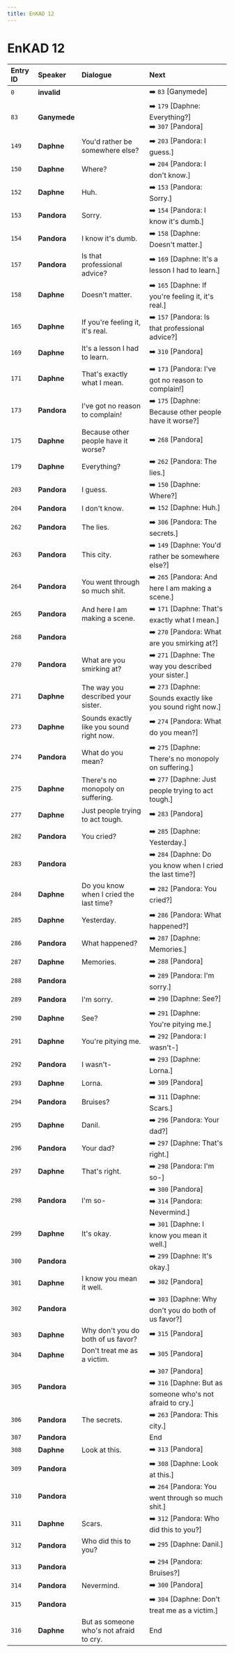 ```yaml
---
title: EnKAD 12
---
```


# EnKAD 12


| Entry ID | Speaker | Dialogue | Next |
| :------- | :------ | :------- | :------------ |
| `0` | **invalid** |  | ➡️ `83` \[Ganymede\] |
| `83` | **Ganymede** |  | ➡️ `179` \[Daphne: Everything?\]<br>➡️ `307` \[Pandora\] |
| `149` | **Daphne** | You'd rather be somewhere else? | ➡️ `203` \[Pandora: I guess\.\] |
| `150` | **Daphne** | Where? | ➡️ `204` \[Pandora: I don't know\.\] |
| `152` | **Daphne** | Huh\. | ➡️ `153` \[Pandora: Sorry\.\] |
| `153` | **Pandora** | Sorry\. | ➡️ `154` \[Pandora: I know it's dumb\.\] |
| `154` | **Pandora** | I know it's dumb\. | ➡️ `158` \[Daphne: Doesn't matter\.\] |
| `157` | **Pandora** | Is that professional advice? | ➡️ `169` \[Daphne: It's a lesson I had to learn\.\] |
| `158` | **Daphne** | Doesn't matter\. | ➡️ `165` \[Daphne: If you're feeling it, it's real\.\] |
| `165` | **Daphne** | If you're feeling it, it's real\. | ➡️ `157` \[Pandora: Is that professional advice?\] |
| `169` | **Daphne** | It's a lesson I had to learn\. | ➡️ `310` \[Pandora\] |
| `171` | **Daphne** | That's exactly what I mean\. | ➡️ `173` \[Pandora: I've got no reason to complain\!\] |
| `173` | **Pandora** | I've got no reason to complain\! | ➡️ `175` \[Daphne: Because other people have it worse?\] |
| `175` | **Daphne** | Because other people have it worse? | ➡️ `268` \[Pandora\] |
| `179` | **Daphne** | Everything? | ➡️ `262` \[Pandora: The lies\.\] |
| `203` | **Pandora** | I guess\. | ➡️ `150` \[Daphne: Where?\] |
| `204` | **Pandora** | I don't know\. | ➡️ `152` \[Daphne: Huh\.\] |
| `262` | **Pandora** | The lies\. | ➡️ `306` \[Pandora: The secrets\.\] |
| `263` | **Pandora** | This city\. | ➡️ `149` \[Daphne: You'd rather be somewhere else?\] |
| `264` | **Pandora** | You went through so much shit\. | ➡️ `265` \[Pandora: And here I am making a scene\.\] |
| `265` | **Pandora** | And here I am making a scene\. | ➡️ `171` \[Daphne: That's exactly what I mean\.\] |
| `268` | **Pandora** |  | ➡️ `270` \[Pandora: What are you smirking at?\] |
| `270` | **Pandora** | What are you smirking at? | ➡️ `271` \[Daphne: The way you described your sister\.\] |
| `271` | **Daphne** | The way you described your sister\. | ➡️ `273` \[Daphne: Sounds exactly like you sound right now\.\] |
| `273` | **Daphne** | Sounds exactly like you sound right now\. | ➡️ `274` \[Pandora: What do you mean?\] |
| `274` | **Pandora** | What do you mean? | ➡️ `275` \[Daphne: There's no monopoly on suffering\.\] |
| `275` | **Daphne** | There's no monopoly on suffering\. | ➡️ `277` \[Daphne: Just people trying to act tough\.\] |
| `277` | **Daphne** | Just people trying to act tough\. | ➡️ `283` \[Pandora\] |
| `282` | **Pandora** | You cried? | ➡️ `285` \[Daphne: Yesterday\.\] |
| `283` | **Pandora** |  | ➡️ `284` \[Daphne: Do you know when I cried the last time?\] |
| `284` | **Daphne** | Do you know when I cried the last time? | ➡️ `282` \[Pandora: You cried?\] |
| `285` | **Daphne** | Yesterday\. | ➡️ `286` \[Pandora: What happened?\] |
| `286` | **Pandora** | What happened? | ➡️ `287` \[Daphne: Memories\.\] |
| `287` | **Daphne** | Memories\. | ➡️ `288` \[Pandora\] |
| `288` | **Pandora** |  | ➡️ `289` \[Pandora: I'm sorry\.\] |
| `289` | **Pandora** | I'm sorry\. | ➡️ `290` \[Daphne: See?\] |
| `290` | **Daphne** | See? | ➡️ `291` \[Daphne: You're pitying me\.\] |
| `291` | **Daphne** | You're pitying me\. | ➡️ `292` \[Pandora: I wasn't\-\] |
| `292` | **Pandora** | I wasn't\- | ➡️ `293` \[Daphne: Lorna\.\] |
| `293` | **Daphne** | Lorna\. | ➡️ `309` \[Pandora\] |
| `294` | **Pandora** | Bruises? | ➡️ `311` \[Daphne: Scars\.\] |
| `295` | **Daphne** | Danil\. | ➡️ `296` \[Pandora: Your dad?\] |
| `296` | **Pandora** | Your dad? | ➡️ `297` \[Daphne: That's right\.\] |
| `297` | **Daphne** | That's right\. | ➡️ `298` \[Pandora: I'm so\-\] |
| `298` | **Pandora** | I'm so\- | ➡️ `300` \[Pandora\]<br>➡️ `314` \[Pandora: Nevermind\.\] |
| `299` | **Daphne** | It's okay\. | ➡️ `301` \[Daphne: I know you mean it well\.\] |
| `300` | **Pandora** |  | ➡️ `299` \[Daphne: It's okay\.\] |
| `301` | **Daphne** | I know you mean it well\. | ➡️ `302` \[Pandora\] |
| `302` | **Pandora** |  | ➡️ `303` \[Daphne: Why don't you do both of us favor?\] |
| `303` | **Daphne** | Why don't you do both of us favor? | ➡️ `315` \[Pandora\] |
| `304` | **Daphne** | Don't treat me as a victim\. | ➡️ `305` \[Pandora\] |
| `305` | **Pandora** |  | ➡️ `307` \[Pandora\]<br>➡️ `316` \[Daphne: But as someone who's not afraid to cry\.\] |
| `306` | **Pandora** | The secrets\. | ➡️ `263` \[Pandora: This city\.\] |
| `307` | **Pandora** |  | End |
| `308` | **Daphne** | Look at this\. | ➡️ `313` \[Pandora\] |
| `309` | **Pandora** |  | ➡️ `308` \[Daphne: Look at this\.\] |
| `310` | **Pandora** |  | ➡️ `264` \[Pandora: You went through so much shit\.\] |
| `311` | **Daphne** | Scars\. | ➡️ `312` \[Pandora: Who did this to you?\] |
| `312` | **Pandora** | Who did this to you? | ➡️ `295` \[Daphne: Danil\.\] |
| `313` | **Pandora** |  | ➡️ `294` \[Pandora: Bruises?\] |
| `314` | **Pandora** | Nevermind\. | ➡️ `300` \[Pandora\] |
| `315` | **Pandora** |  | ➡️ `304` \[Daphne: Don't treat me as a victim\.\] |
| `316` | **Daphne** | But as someone who's not afraid to cry\. | End |
